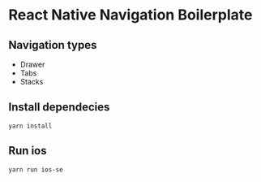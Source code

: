 
# React Native Navigation Boilerplate

## Navigation types

- Drawer
- Tabs
- Stacks

## Install dependecies

` yarn install `

## Run ios

` yarn run ios-se `
